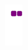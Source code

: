 
![snake gif](https://github.com/PeedroHenriquee/PeedroHenriquee/blob/output/github-contribution-grid-snake.gif)


